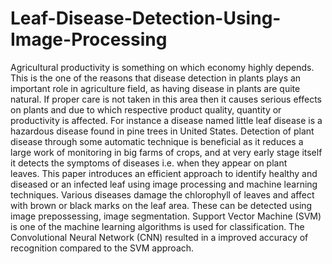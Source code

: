 # Leaf-Disease-Detection-Using-Image-Processing
Agricultural productivity is something on which economy highly depends. This is the one of the reasons that disease detection in plants plays an important role in agriculture field, as having disease in plants are quite natural. If proper care is not taken in this area then it causes serious effects on plants and due to which respective product quality, quantity or productivity is affected. For instance a disease named little leaf disease is a hazardous disease found in pine trees in United States. Detection of plant disease through some automatic technique is beneficial as it reduces a large work of monitoring in big farms of crops, and at very early stage itself it detects the symptoms of diseases i.e. when they appear on plant leaves. This paper introduces an efficient approach to identify healthy and diseased or an infected leaf using image processing and machine learning techniques. Various diseases damage the chlorophyll of leaves and affect with brown or black marks on the leaf area. These can be detected using image prepossessing, image segmentation. Support Vector Machine (SVM) is one of the machine learning algorithms is used for classification. The Convolutional Neural Network (CNN) resulted in a improved accuracy of recognition compared to the SVM approach.
